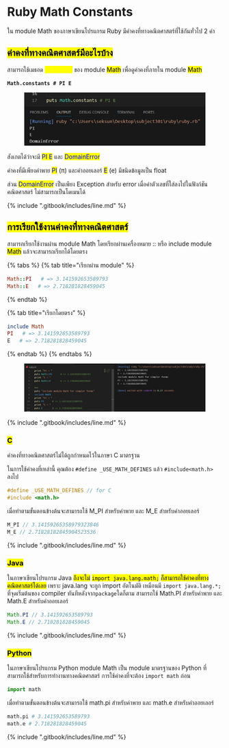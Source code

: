 # Ruby Math Constants
ใน module Math ของภาษาเขียนโปรแกรม Ruby มีค่าคงที่ทางคณิตศาสตร์ที่ใช้กันทั่วไป 2 ค่า

## <mark style="color:$danger;">ค่าคงที่ทางคณิตศาสตร์มีอะไรบ้าง</mark>

สามารถใช้เมธอด <mark style="color:yellow;">constants</mark> ของ module <mark style="color:$primary;">Math</mark> เพื่อดูค่าคงที่ภายใน module <mark style="color:$primary;">Math</mark>

<pre class="language-ruby"><code class="lang-ruby"><strong>Math.constants # PI E
</strong></code></pre>

<figure><img src=".gitbook/assets/image (3).png" alt=""><figcaption></figcaption></figure>

สังเกตได้ว่าจะมี <mark style="color:blue;">PI E</mark> และ <mark style="color:blue;">DomainError</mark>&#x20;

ค่าคงที่มีเพียงค่าพาย <mark style="color:blue;">PI</mark> (π) และค่าออยเลอร์ <mark style="color:blue;">E</mark> (e) มีชนิดข้อมูลเป็น float

ส่วน <mark style="color:blue;">DomainError</mark> เป็นเพียง Exception สำหรับ error เมื่อค่าตัวเลขที่ใส่ลงไปในฟังก์ชันคณิตศาสตร์ ไม่สามารถเป็นโดเมนได้

{% include ".gitbook/includes/line.md" %}

## <mark style="color:$danger;">การเรียกใช้งานค่าคงที่ทางคณิตศาสตร์</mark>

สามารถเรียกใช้งานผ่าน module Math โดยเรียกผ่านเครื่องหมาย ::                                                                      หรือ include module <mark style="color:$primary;">Math</mark> แล้วจะสามารถเรียกได้โดยตรง

{% tabs %}
{% tab title="เรียกผ่าน module" %}
```ruby
Math::PI   # => 3.141592653589793
Math::E   # => 2.718281828459045
```
{% endtab %}

{% tab title="เรียกโดยตรง" %}
```ruby
include Math
PI   # => 3.141592653589793
E   # => 2.718281828459045
```
{% endtab %}
{% endtabs %}

<div data-full-width="false"><figure><img src=".gitbook/assets/image.png" alt=""><figcaption></figcaption></figure></div>

{% include ".gitbook/includes/line.md" %}

### <mark style="color:$danger;">C</mark>

ค่าคงที่ทางคณิตศาสตร์ไม่ได้ถูกกำหนดไว้ในภาษา C มาตรฐาน

ในการใช้ค่าคงที่เหล่านี้ คุณต้อง `#define _USE_MATH_DEFINES` แล้ว `#include<math.h>` ลงไป

```c
#define _USE_MATH_DEFINES // for C 
#include <math.h>
```

เมื่อทำตามขั้นตอนข้างต้นจะสามารถใช้ M\_PI สำหรับค่าพาย และ M\_E สำหรับค่าออยเลอร์

```c
M_PI // 3.14159265358979323846
M_E // 2.71828182845904523536
```

{% include ".gitbook/includes/line.md" %}

### <mark style="color:$danger;">Java</mark>

ในภาษาเขียนโปรแกรม Java <mark style="color:$info;">ถึงจะไม่</mark> <mark style="color:$info;"></mark><mark style="color:$info;">`import java.lang.math;`</mark> <mark style="color:$info;"></mark><mark style="color:$info;">ก็สามารถใช้ค่าคงที่ทางคณิตศาสตร์ได้เลย</mark>    เพราะ java.lang จะถูก import อัตโนมัติ เหมือนมี `import java.lang.*;` ที่จุดเริ่มต้นของ compiler ทันทีหลังจาก`package`ใดก็ตาม สามารถใช้ Math.PI สำหรับค่าพาย และ Math.E สำหรับค่าออยเลอร์

```java
Math.PI // 3.141592653589793
Math.E // 2.718281828459045
```

{% include ".gitbook/includes/line.md" %}

### <mark style="color:$danger;">Python</mark>

ในภาษาเขียนโปรแกรม Python module Math เป็น module มาตรฐานของ Python ที่สามารถใช้สำหรับการทำงานทางคณิตศาสตร์ การใช้ค่าคงที่จะต้อง `import math` ก่อน

```python
import math
```

เมื่อทำตามขั้นตอนข้างต้นจะสามารถใช้ math.pi สำหรับค่าพาย และ math.e สำหรับค่าออยเลอร์

```python
math.pi # 3.141592653589793
math.e # 2.718281828459045
```

{% include ".gitbook/includes/line.md" %}
